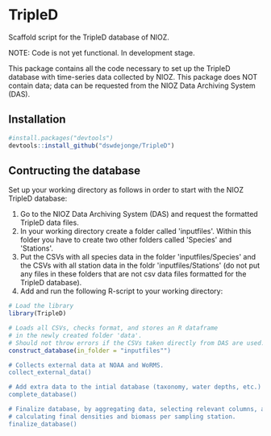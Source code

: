 # TripleD
Scaffold script for the TripleD database of NIOZ.

NOTE: Code is not yet functional. In development stage.

This package contains all the code necessary to set up the TripleD database with time-series data collected by NIOZ. This package does NOT contain data; data can be requested from the NIOZ Data Archiving System (DAS).

## Installation
```R
#install.packages("devtools")
devtools::install_github("dswdejonge/TripleD")
```

## Contructing the database
Set up your working directory as follows in order to start with the NIOZ TripleD database:  

1. Go to the NIOZ Data Archiving System (DAS) and request the formatted TripleD data files.  
2. In your working directory create a folder called 'inputfiles'. Within this folder you have to create two other folders called 'Species' and 'Stations'.   
3. Put the CSVs with all species data in the folder 'inputfiles/Species' and the CSVs with all station data in the foldr 'inputfiles/Stations' (do not put any files in these folders that are not csv data files formatted for the TripleD database).  
4. Add and run the following R-script to your working directory:

```R
# Load the library
library(TripleD)

# Loads all CSVs, checks format, and stores an R dataframe 
# in the newly created folder 'data'.
# Should not throw errors if the CSVs taken directly from DAS are used.
construct_database(in_folder = "inputfiles"")

# Collects external data at NOAA and WoRMS.
collect_external_data()

# Add extra data to the intial database (taxonomy, water depths, etc.)
complete_database()

# Finalize database, by aggregating data, selecting relevant columns, and
# calculating final densities and biomass per sampling station.
finalize_database()
```
